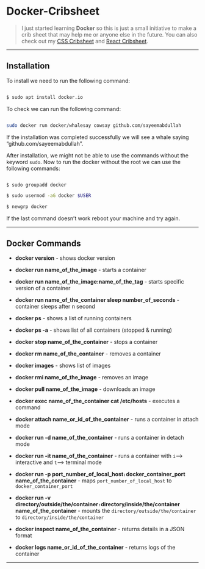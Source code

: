# Docker-Cribsheet

> I just started learning **Docker** so this is just a small initiative to make a crib sheet that may help me or anyone else in the future. You can also check out my [CSS Cribsheet](https://github.com/sayeemabdullah/CSS-Cribsheet) and [React Cribsheet](https://github.com/sayeemabdullah/React-Cribsheet).

___

## Installation

To install we need to run the following command:

``` bash

$ sudo apt install docker.io

```

To check we can run the following command:

``` bash

sudo docker run docker/whalesay cowsay github.com/sayeemabdullah

```

If the installation was completed successfully we will see a whale saying “github.com/sayeemabdullah”.

After installation, we might not be able to use the commands without the keyword `sudo`. Now to run the docker without the root we can use the following commands:

``` bash

$ sudo groupadd docker

$ sudo usermod -aG docker $USER

$ newgrp docker

```
If the last command doesn’t work reboot your machine and try again. 

___

## Docker Commands

* **docker version** - shows docker version

* **docker run name_of_the_image** - starts a container

* **docker run name_of_the_image:name_of_the_tag** - starts specific version of a container

* **docker run name_of_the_container sleep number_of_seconds** - container sleeps after n second

* **docker ps** - shows a list of running containers

* **docker ps -a** - shows list of all containers (stopped & running)

* **docker stop name_of_the_container** - stops a container

* **docker rm name_of_the_container** - removes a container

* **docker images** - shows list of images

* **docker rmi name_of_the_image** - removes an image

* **docker pull name_of_the_image** - downloads an image

* **docker exec name_of_the_container cat /etc/hosts** - executes a command

* **docker attach name_or_id_of_the_container** - runs a container in attach mode

* **docker run -d name_of_the_container** - runs a container in detach mode

* **docker run -it name_of_the_container** - runs a container with `i`--> interactive and `t`--> terminal mode

* **docker run -p port_number_of_local_host`:`docker_container_port name_of_the_container** - maps `port_number_of_local_host` to `docker_container_port`

* **docker run -v directory/outside/the/container`:`directory/inside/the/container name_of_the_container** - mounts the `directory/outside/the/container` to `directory/inside/the/container`

* **docker inspect name_of_the_container** - returns details in a JSON format

* **docker logs name_or_id_of_the_container** - returns logs of the container

___













